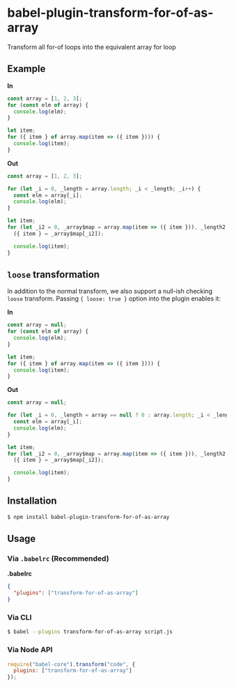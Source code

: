 # babel-plugin-transform-for-of-as-array

Transform all for-of loops into the equivalent array for loop

## Example

**In**

```js
const array = [1, 2, 3];
for (const elm of array) {
  console.log(elm);
}

let item;
for ({ item } of array.map(item => ({ item }))) {
  console.log(item);
}
```

**Out**

```js
const array = [1, 2, 3];

for (let _i = 0, _length = array.length; _i < _length; _i++) {
  const elm = array[_i];
  console.log(elm);
}

let item;
for (let _i2 = 0, _array$map = array.map(item => ({ item })), _length2 = _array$map.length; _i2 < _length2; _i2++) {
  ({ item } = _array$map[_i2]);

  console.log(item);
}
```


## `loose` transformation

In addition to the normal transform, we also support a null-ish checking `loose` transform. Passing `{ loose: true }` option into the plugin enables it:

**In**

```js
const array = null;
for (const elm of array) {
  console.log(elm);
}

let item;
for ({ item } of array.map(item => ({ item }))) {
  console.log(item);
}
```

**Out**

```js
const array = null;

for (let _i = 0, _length = array == null ? 0 : array.length; _i < _length; _i++) {
  const elm = array[_i];
  console.log(elm);
}

let item;
for (let _i2 = 0, _array$map = array.map(item => ({ item })), _length2 = _array$map == null ? 0 : _array$map.length; _i2 < _length2; _i2++) {
  ({ item } = _array$map[_i2]);

  console.log(item);
}
```


## Installation

```sh
$ npm install babel-plugin-transform-for-of-as-array
```

## Usage

### Via `.babelrc` (Recommended)

**.babelrc**

```json
{
  "plugins": ["transform-for-of-as-array"]
}
```

### Via CLI

```sh
$ babel --plugins transform-for-of-as-array script.js
```

### Via Node API

```javascript
require("babel-core").transform("code", {
  plugins: ["transform-for-of-as-array"]
});
```
